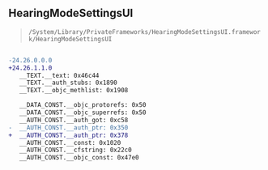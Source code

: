 ## HearingModeSettingsUI

> `/System/Library/PrivateFrameworks/HearingModeSettingsUI.framework/HearingModeSettingsUI`

```diff

-24.26.0.0.0
+24.26.1.1.0
   __TEXT.__text: 0x46c44
   __TEXT.__auth_stubs: 0x1890
   __TEXT.__objc_methlist: 0x1908

   __DATA_CONST.__objc_protorefs: 0x50
   __DATA_CONST.__objc_superrefs: 0x50
   __AUTH_CONST.__auth_got: 0xc58
-  __AUTH_CONST.__auth_ptr: 0x350
+  __AUTH_CONST.__auth_ptr: 0x378
   __AUTH_CONST.__const: 0x1020
   __AUTH_CONST.__cfstring: 0x22c0
   __AUTH_CONST.__objc_const: 0x47e0

```
